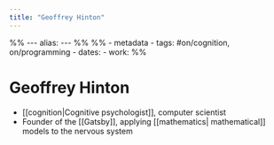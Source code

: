 ```yaml
---
title: "Geoffrey Hinton"
---
```


%% ---
alias: 
--- %%
%% - metadata
	- tags: #on/cognition, on/programming
	- dates: 
	- work: %%

# Geoffrey Hinton

- [[cognition|Cognitive psychologist]], computer scientist
- Founder of the [[Gatsby]], applying [[mathematics| mathematical]] models to the nervous system